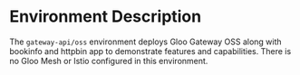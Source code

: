 # Environment Description
The `gateway-api/oss` environment deploys Gloo Gateway OSS along with bookinfo and httpbin app to demonstrate features and capabilities. There is no Gloo Mesh or Istio configured in this environment.